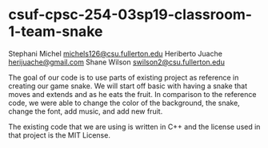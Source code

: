 # csuf-cpsc-254-03sp19-classroom-1-team-snake


Stephani Michel michels126@csu.fullerton.edu
Heriberto Juache herijuache@gmail.com
Shane Wilson swilson2@csu.fullerton.edu

The goal of our code is to use parts of existing project as reference in creating our game snake. We will start off basic with having a snake that moves and extends and as he eats the fruit. In comparison to the reference code, we were able to change the color of the background, the snake, change the font, add music, and add new fruit. 

The existing code that we are using is written in C++ and the license used in that project is the MIT License. 
